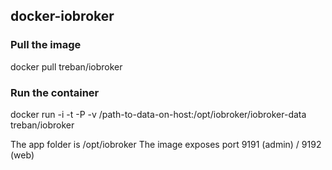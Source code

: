 ## docker-iobroker

### Pull the image

docker pull treban/iobroker

### Run the container

docker run -i -t -P -v /path-to-data-on-host:/opt/iobroker/iobroker-data treban/iobroker

The app folder is /opt/iobroker
The image exposes port 9191 (admin) / 9192 (web)
